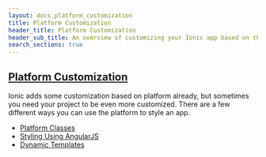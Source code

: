 ```yaml
---
layout: docs_platform_customization
title: Platform Customization
header_title: Platform Customization
header_sub_title: An overview of customizing your Ionic app based on the platform
search_sections: true
---
```


<!-- Platform Customization
  ================================================== -->

<section class="docs-section active" id="platform-customization">

  <h1 class="title"><a href="#platform-customization">Platform Customization</a></h1>

  <p>Ionic adds some customization based on platform already, but sometimes you need your project to be even more customized. There are a few different ways you can use the platform to style an app. </p>

  <ul>
    <li><a href="/docs/platform-customization/platform-classes.html">Platform Classes</a></li>
    <li><a href="/docs/platform-customization/styling-angularjs.html">Styling Using AngularJS</a></li>
    <li><a href="/docs/platform-customization/dynamic-templates.html">Dynamic Templates</a></li>
  </ul>
</section>

